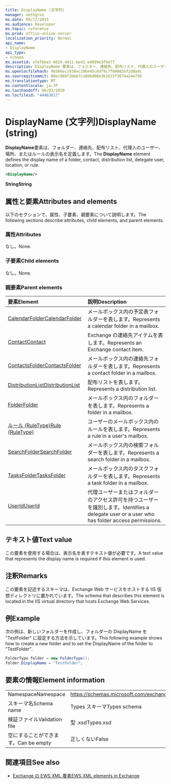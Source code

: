 ```yaml
---
title: DisplayName (文字列)
manager: sethgros
ms.date: 09/17/2015
ms.audience: Developer
ms.topic: reference
ms.prod: office-online-server
localization_priority: Normal
api_name:
- DisplayName
api_type:
- schema
ms.assetid: e7efbbe1-6629-4d11-bed1-ed899e3f9d77
description: DisplayName 要素は、フォルダー、連絡先、配布リスト、代理人のユーザー、場所、またはルールの表示名を定義します。
ms.openlocfilehash: 9b566ec1938ec206e45cddf9c7f00083af2d8a9c
ms.sourcegitcommit: 88ec988f2bb67c1866d06b361615f3674a24e795
ms.translationtype: MT
ms.contentlocale: ja-JP
ms.lasthandoff: 06/03/2020
ms.locfileid: "44463617"
---
```

# <a name="displayname-string"></a><span data-ttu-id="8d220-103">DisplayName (文字列)</span><span class="sxs-lookup"><span data-stu-id="8d220-103">DisplayName (string)</span></span>

<span data-ttu-id="8d220-104">**DisplayName**要素は、フォルダー、連絡先、配布リスト、代理人のユーザー、場所、またはルールの表示名を定義します。</span><span class="sxs-lookup"><span data-stu-id="8d220-104">The **DisplayName** element defines the display name of a folder, contact, distribution list, delegate user, location, or rule.</span></span> 
  
```XML
<DisplayName/>
```

 <span data-ttu-id="8d220-105">**String**</span><span class="sxs-lookup"><span data-stu-id="8d220-105">**String**</span></span>
## <a name="attributes-and-elements"></a><span data-ttu-id="8d220-106">属性と要素</span><span class="sxs-lookup"><span data-stu-id="8d220-106">Attributes and elements</span></span>

<span data-ttu-id="8d220-107">以下のセクションで、属性、子要素、親要素について説明します。</span><span class="sxs-lookup"><span data-stu-id="8d220-107">The following sections describe attributes, child elements, and parent elements.</span></span>
  
### <a name="attributes"></a><span data-ttu-id="8d220-108">属性</span><span class="sxs-lookup"><span data-stu-id="8d220-108">Attributes</span></span>

<span data-ttu-id="8d220-109">なし。</span><span class="sxs-lookup"><span data-stu-id="8d220-109">None.</span></span>
  
### <a name="child-elements"></a><span data-ttu-id="8d220-110">子要素</span><span class="sxs-lookup"><span data-stu-id="8d220-110">Child elements</span></span>

<span data-ttu-id="8d220-111">なし。</span><span class="sxs-lookup"><span data-stu-id="8d220-111">None.</span></span>
  
### <a name="parent-elements"></a><span data-ttu-id="8d220-112">親要素</span><span class="sxs-lookup"><span data-stu-id="8d220-112">Parent elements</span></span>

|<span data-ttu-id="8d220-113">**要素**</span><span class="sxs-lookup"><span data-stu-id="8d220-113">**Element**</span></span>|<span data-ttu-id="8d220-114">**説明**</span><span class="sxs-lookup"><span data-stu-id="8d220-114">**Description**</span></span>|
|:-----|:-----|
|[<span data-ttu-id="8d220-115">CalendarFolder</span><span class="sxs-lookup"><span data-stu-id="8d220-115">CalendarFolder</span></span>](calendarfolder.md) <br/> |<span data-ttu-id="8d220-116">メールボックス内の予定表フォルダーを表します。</span><span class="sxs-lookup"><span data-stu-id="8d220-116">Represents a calendar folder in a mailbox.</span></span>  <br/> |
|[<span data-ttu-id="8d220-117">Contact</span><span class="sxs-lookup"><span data-stu-id="8d220-117">Contact</span></span>](contact.md) <br/> |<span data-ttu-id="8d220-118">Exchange の連絡先アイテムを表します。</span><span class="sxs-lookup"><span data-stu-id="8d220-118">Represents an Exchange contact item.</span></span>  <br/> |
|[<span data-ttu-id="8d220-119">ContactsFolder</span><span class="sxs-lookup"><span data-stu-id="8d220-119">ContactsFolder</span></span>](contactsfolder.md) <br/> |<span data-ttu-id="8d220-120">メールボックス内の連絡先フォルダーを表します。</span><span class="sxs-lookup"><span data-stu-id="8d220-120">Represents a contact folder in a mailbox.</span></span>  <br/> |
|[<span data-ttu-id="8d220-121">DistributionList</span><span class="sxs-lookup"><span data-stu-id="8d220-121">DistributionList</span></span>](distributionlist.md) <br/> |<span data-ttu-id="8d220-122">配布リストを表します。</span><span class="sxs-lookup"><span data-stu-id="8d220-122">Represents a distribution list.</span></span>  <br/> |
|[<span data-ttu-id="8d220-123">Folder</span><span class="sxs-lookup"><span data-stu-id="8d220-123">Folder</span></span>](folder.md) <br/> |<span data-ttu-id="8d220-124">メールボックス内のフォルダーを表します。</span><span class="sxs-lookup"><span data-stu-id="8d220-124">Represents a folder in a mailbox.</span></span>  <br/> |
|[<span data-ttu-id="8d220-125">ルール (RuleType)</span><span class="sxs-lookup"><span data-stu-id="8d220-125">Rule (RuleType)</span></span>](rule-ruletype.md) <br/> |<span data-ttu-id="8d220-126">ユーザーのメールボックス内のルールを表します。</span><span class="sxs-lookup"><span data-stu-id="8d220-126">Represents a rule in a user's mailbox.</span></span>  <br/> |
|[<span data-ttu-id="8d220-127">SearchFolder</span><span class="sxs-lookup"><span data-stu-id="8d220-127">SearchFolder</span></span>](searchfolder.md) <br/> |<span data-ttu-id="8d220-128">メールボックス内の検索フォルダーを表します。</span><span class="sxs-lookup"><span data-stu-id="8d220-128">Represents a search folder in a mailbox.</span></span>  <br/> |
|[<span data-ttu-id="8d220-129">TasksFolder</span><span class="sxs-lookup"><span data-stu-id="8d220-129">TasksFolder</span></span>](tasksfolder.md) <br/> |<span data-ttu-id="8d220-130">メールボックス内のタスクフォルダーを表します。</span><span class="sxs-lookup"><span data-stu-id="8d220-130">Represents a task folder in a mailbox.</span></span>  <br/> |
|[<span data-ttu-id="8d220-131">UserId</span><span class="sxs-lookup"><span data-stu-id="8d220-131">UserId</span></span>](userid.md) <br/> |<span data-ttu-id="8d220-132">代理ユーザーまたはフォルダーのアクセス許可を持つユーザーを識別します。</span><span class="sxs-lookup"><span data-stu-id="8d220-132">Identifies a delegate user or a user who has folder access permissions.</span></span>  <br/> |
   
## <a name="text-value"></a><span data-ttu-id="8d220-133">テキスト値</span><span class="sxs-lookup"><span data-stu-id="8d220-133">Text value</span></span>

<span data-ttu-id="8d220-134">この要素を使用する場合は、表示名を表すテキスト値が必要です。</span><span class="sxs-lookup"><span data-stu-id="8d220-134">A text value that represents the display name is required if this element is used.</span></span>
  
## <a name="remarks"></a><span data-ttu-id="8d220-135">注釈</span><span class="sxs-lookup"><span data-stu-id="8d220-135">Remarks</span></span>

<span data-ttu-id="8d220-136">この要素を記述するスキーマは、Exchange Web サービスをホストする IIS 仮想ディレクトリに置かれています。</span><span class="sxs-lookup"><span data-stu-id="8d220-136">The schema that describes this element is located in the IIS virtual directory that hosts Exchange Web Services.</span></span>
  
## <a name="example"></a><span data-ttu-id="8d220-137">例</span><span class="sxs-lookup"><span data-stu-id="8d220-137">Example</span></span>

<span data-ttu-id="8d220-138">次の例は、新しいフォルダーを作成し、フォルダーの DisplayName を "TestFolder" に設定する方法を示しています。</span><span class="sxs-lookup"><span data-stu-id="8d220-138">This following example shows how to create a new folder and to set the DisplayName of the folder to "TestFolder".</span></span>
  
```cs
FolderType folder = new FolderType();
folder.DisplayName = "TestFolder";
```

## <a name="element-information"></a><span data-ttu-id="8d220-139">要素の情報</span><span class="sxs-lookup"><span data-stu-id="8d220-139">Element information</span></span>

|||
|:-----|:-----|
|<span data-ttu-id="8d220-140">Namespace</span><span class="sxs-lookup"><span data-stu-id="8d220-140">Namespace</span></span>  <br/> |https://schemas.microsoft.com/exchange/services/2006/types  <br/> |
|<span data-ttu-id="8d220-141">スキーマ名</span><span class="sxs-lookup"><span data-stu-id="8d220-141">Schema name</span></span>  <br/> |<span data-ttu-id="8d220-142">Types スキーマ</span><span class="sxs-lookup"><span data-stu-id="8d220-142">Types schema</span></span>  <br/> |
|<span data-ttu-id="8d220-143">検証ファイル</span><span class="sxs-lookup"><span data-stu-id="8d220-143">Validation file</span></span>  <br/> |<span data-ttu-id="8d220-144">型 .xsd</span><span class="sxs-lookup"><span data-stu-id="8d220-144">Types.xsd</span></span>  <br/> |
|<span data-ttu-id="8d220-145">空にすることができます。</span><span class="sxs-lookup"><span data-stu-id="8d220-145">Can be empty</span></span>  <br/> |<span data-ttu-id="8d220-146">正しくない</span><span class="sxs-lookup"><span data-stu-id="8d220-146">False</span></span>  <br/> |
   
## <a name="see-also"></a><span data-ttu-id="8d220-147">関連項目</span><span class="sxs-lookup"><span data-stu-id="8d220-147">See also</span></span>

- [<span data-ttu-id="8d220-148">Exchange の EWS XML 要素</span><span class="sxs-lookup"><span data-stu-id="8d220-148">EWS XML elements in Exchange</span></span>](ews-xml-elements-in-exchange.md)

